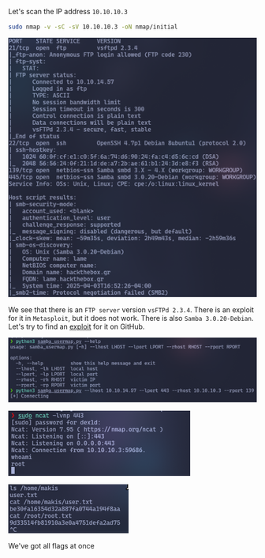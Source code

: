 Let's scan the IP address `10.10.10.3`
```bash
sudo nmap -v -sC -sV 10.10.10.3 -oN nmap/initial
```

![image](images/20250404030240.png)

We see that there is an `FTP server` version `vsFTPd 2.3.4`. There is an exploit for it in `Metasploit`, but it does not work. There is also `Samba 3.0.20-Debian`. Let's try to find an [exploit](https://github.com/MikeRega7/CVE-2007-2447-RCE/tree/main) for it on GitHub.

![image](images/20250404031819.png)


![image](images/20250404031835.png)


![image](images/20250404032152.png)

We've got all flags at once
